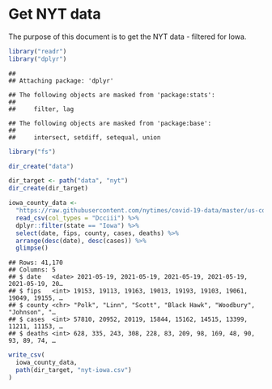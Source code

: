 Get NYT data
================

The purpose of this document is to get the NYT data - filtered for Iowa.

``` r
library("readr")
library("dplyr")
```

    ## 
    ## Attaching package: 'dplyr'

    ## The following objects are masked from 'package:stats':
    ## 
    ##     filter, lag

    ## The following objects are masked from 'package:base':
    ## 
    ##     intersect, setdiff, setequal, union

``` r
library("fs")
```

``` r
dir_create("data")

dir_target <- path("data", "nyt")
dir_create(dir_target)
```

``` r
iowa_county_data <- 
  "https://raw.githubusercontent.com/nytimes/covid-19-data/master/us-counties.csv" %>%
  read_csv(col_types = "Dcciii") %>%
  dplyr::filter(state == "Iowa") %>%
  select(date, fips, county, cases, deaths) %>%
  arrange(desc(date), desc(cases)) %>%
  glimpse()
```

    ## Rows: 41,170
    ## Columns: 5
    ## $ date   <date> 2021-05-19, 2021-05-19, 2021-05-19, 2021-05-19, 2021-05-19, 20…
    ## $ fips   <int> 19153, 19113, 19163, 19013, 19193, 19103, 19061, 19049, 19155, …
    ## $ county <chr> "Polk", "Linn", "Scott", "Black Hawk", "Woodbury", "Johnson", "…
    ## $ cases  <int> 57810, 20952, 20119, 15844, 15162, 14515, 13399, 11211, 11153, …
    ## $ deaths <int> 628, 335, 243, 308, 228, 83, 209, 98, 169, 48, 90, 93, 89, 74, …

``` r
write_csv(
  iowa_county_data,
  path(dir_target, "nyt-iowa.csv")
)
```
